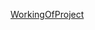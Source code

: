 [WorkingOfProject](https://drive.google.com/file/d/1_fad0smvpiOTvY9x8UG1FI8Vceul0c6Y/view?usp=sharing)
